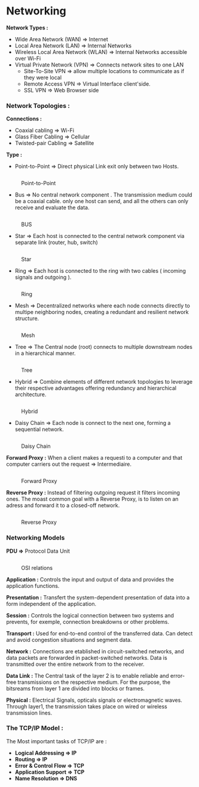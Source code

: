 # Networking

**Network Types :**&#x20;

* Wide Area Network (WAN)  => Internet&#x20;
* Local Area Network (LAN) => Internal Networks
* Wireless Local Area Network (WLAN) => Internal Networks accessible over Wi-Fi
* Virtual Private Network (VPN) => Connects network sites to one LAN&#x20;
  * Site-To-Site VPN  => allow multiple locations to communicate as if they were local&#x20;
  * Remote Access VPN => Virtual Interface client'side.
  * SSL VPN => Web Browser side

### **Network Topologies :**&#x20;



**Connections :**&#x20;

* Coaxial cabling => Wi-Fi
* Glass Fiber Cabling => Cellular&#x20;
* Twisted-pair Cabling => Satellite

**Type :**&#x20;

* Point-to-Point  => Direct physical Link exit only between two Hosts.

<figure><img src=".gitbook/assets/image (7).png" alt=""><figcaption><p>Point-to-Point</p></figcaption></figure>

* Bus  => No central network component . The transmission medium could be a coaxial cable. only one host can send, and all the others can only receive and evaluate the data.

<figure><img src=".gitbook/assets/image (8).png" alt=""><figcaption><p>BUS</p></figcaption></figure>

* Star => Each host is connected to the central network component via separate link (router, hub, switch)&#x20;

<figure><img src=".gitbook/assets/image (6).png" alt=""><figcaption><p>Star</p></figcaption></figure>

* Ring  => Each host is connected to the ring with two cables  ( incoming signals and outgoing ).&#x20;

<figure><img src=".gitbook/assets/image (4).png" alt=""><figcaption><p>Ring</p></figcaption></figure>

* Mesh => Decentralized networks where each node connects directly to multipe neighboring nodes, creating a redundant and resilient network structure.

<figure><img src=".gitbook/assets/image (5) (1).png" alt=""><figcaption><p>Mesh </p></figcaption></figure>

* Tree => The Central node (root) connects to multiple downstream nodes in a hierarchical manner.

<figure><img src=".gitbook/assets/image (2) (1) (1).png" alt=""><figcaption><p>Tree</p></figcaption></figure>

* Hybrid => Combine elements of different network topologies to leverage their respective advantages offering redundancy and hierarchical architecture.&#x20;

<figure><img src=".gitbook/assets/image (1) (1) (1).png" alt=""><figcaption><p>Hybrid</p></figcaption></figure>

* Daisy Chain => Each node is connect to the next one, forming a sequential network.&#x20;

<figure><img src=".gitbook/assets/image (3) (1) (1).png" alt=""><figcaption><p>Daisy Chain</p></figcaption></figure>

**Forward Proxy :**  When a client makes a requesti to a computer and that computer carriers out the request => Intermediaire.

<figure><img src=".gitbook/assets/image (2) (1).png" alt=""><figcaption><p>Forward Proxy</p></figcaption></figure>

**Reverse Proxy :** Instead of filtering outgoing request it filters incoming ones. The moast common goal with a Reverse Proxy, is to listen on an adress and forward it to a closed-off network.&#x20;

<figure><img src=".gitbook/assets/image (3) (1).png" alt=""><figcaption><p>Reverse Proxy</p></figcaption></figure>

### **Networking Models**&#x20;

**PDU =>** Protocol Data Unit&#x20;

<figure><img src=".gitbook/assets/image (3).png" alt=""><figcaption><p>OSI relations </p></figcaption></figure>

**Application :** Controls the input and output of data and provides the application functions.&#x20;

**Presentation :** Transfert the system-dependent presentation of data into a form independent of the application.&#x20;

**Session :** Controls the logical connection between two systems and prevents, for exemple, connection breakdowns or other problems.&#x20;

**Transport :** Used for end-to-end control of the transferred data. Can detect and avoid congestion situations and segment data.&#x20;

**Network :** Connections are etablished in circuit-switched networks, and data packets are forwarded in packet-switched networks. Data is transmitted over the entire network from to the receiver.&#x20;

**Data Link :** The Central task of the layer 2 is to enable reliable and error-free transmissions on the respective medium. For the purpose, the bitsreams from layer 1 are divided into blocks or frames.

**Physical :** Electrical Signals, opticals signals or electromagnetic waves. Through layer1, the transmission takes place on wired or wireless transmission lines.



### The TCP/IP Model :&#x20;

The Most important tasks of TCP/IP are :&#x20;

* **Logical Addressing  => IP**
* **Routing => IP**&#x20;
* **Error & Control Flow  => TCP**
* **Application Support  => TCP**
* **Name Resolution => DNS**

